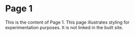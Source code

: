 # Page 1

This is the content of Page 1.  This page illustrates styling for experimentation purposes.
It is not linked in the built site.
